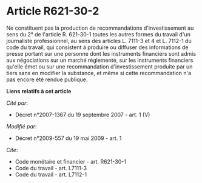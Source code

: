 # Article R621-30-2

Ne constituent pas la production de recommandations d'investissement au sens du 2° de l'article R. 621-30-1 toutes les autres
formes du travail d'un journaliste professionnel, au sens des articles L. 7111-3 et 4 et L. 7112-1 du code du travail, qui
consistent à produire ou diffuser des informations de presse portant sur une personne dont les instruments financiers sont
admis aux négociations sur un marché réglementé, sur les instruments financiers qu'elle émet ou sur une recommandation
d'investissement produite par un tiers sans en modifier la substance, et même si cette recommandation n'a pas encore été
rendue publique.

**Liens relatifs à cet article**

_Cité par_:

  - Décret n°2007-1367 du 19 septembre 2007 - art. 1 (V)

_Modifié par_:

  - Décret n°2009-557 du 19 mai 2009 - art. 1

_Cite_:

  - Code monétaire et financier - art. R621-30-1
  - Code du travail - art. L7111-3
  - Code du travail - art. L7112-1
